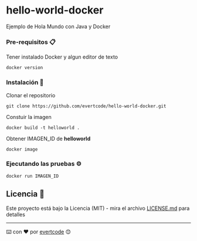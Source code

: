 # hello-world-docker
Ejemplo de Hola Mundo con Java y Docker

### Pre-requisitos 📋
Tener instalado Docker y algun editor de texto

```
docker version
```

### Instalación 🔧

Clonar el repositorio
```
git clone https://github.com/evertcode/hello-world-docker.git
```

Constuir la imagen
```
docker build -t helloworld .
```

Obtener IMAGEN_ID de **helloworld**
```
docker image
```

### Ejecutando las pruebas ⚙️

```
docker run IMAGEN_ID
```

## Licencia 📄

Este proyecto está bajo la Licencia (MIT) - mira el archivo [LICENSE.md](LICENSE.md) para detalles

---
⌨️ con ❤️ por [evertcode](https://github.com/evertcode) 😊
